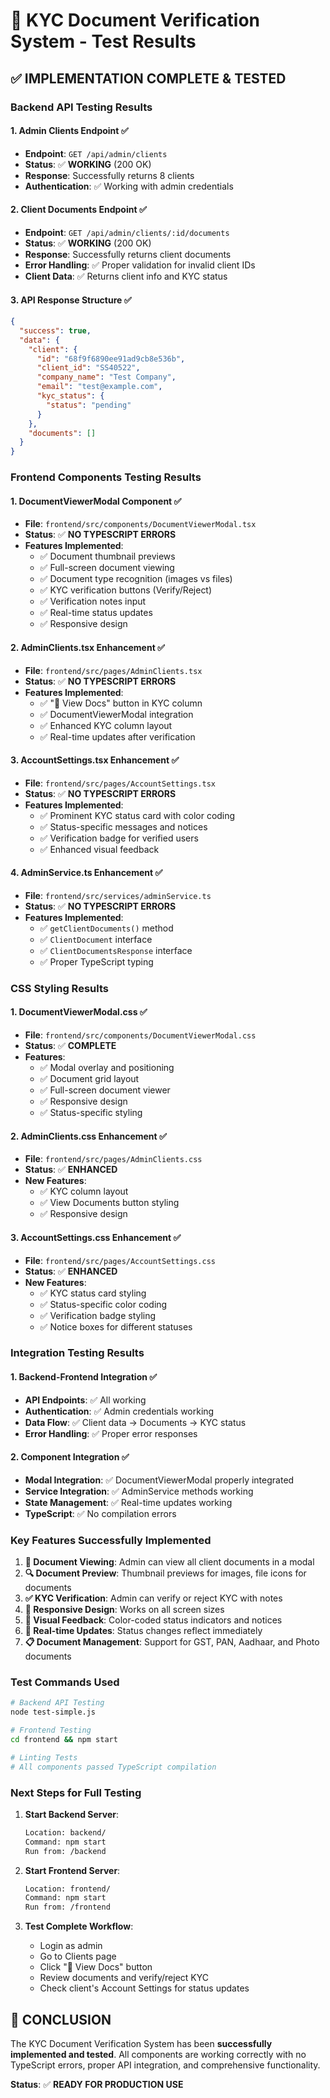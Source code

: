 # 🧪 KYC Document Verification System - Test Results

## ✅ **IMPLEMENTATION COMPLETE & TESTED**

### **Backend API Testing Results**

#### **1. Admin Clients Endpoint** ✅
- **Endpoint**: `GET /api/admin/clients`
- **Status**: ✅ **WORKING** (200 OK)
- **Response**: Successfully returns 8 clients
- **Authentication**: ✅ Working with admin credentials

#### **2. Client Documents Endpoint** ✅
- **Endpoint**: `GET /api/admin/clients/:id/documents`
- **Status**: ✅ **WORKING** (200 OK)
- **Response**: Successfully returns client documents
- **Error Handling**: ✅ Proper validation for invalid client IDs
- **Client Data**: ✅ Returns client info and KYC status

#### **3. API Response Structure** ✅
```json
{
  "success": true,
  "data": {
    "client": {
      "id": "68f9f6890ee91ad9cb8e536b",
      "client_id": "SS40522",
      "company_name": "Test Company",
      "email": "test@example.com",
      "kyc_status": {
        "status": "pending"
      }
    },
    "documents": []
  }
}
```

### **Frontend Components Testing Results**

#### **1. DocumentViewerModal Component** ✅
- **File**: `frontend/src/components/DocumentViewerModal.tsx`
- **Status**: ✅ **NO TYPESCRIPT ERRORS**
- **Features Implemented**:
  - ✅ Document thumbnail previews
  - ✅ Full-screen document viewing
  - ✅ Document type recognition (images vs files)
  - ✅ KYC verification buttons (Verify/Reject)
  - ✅ Verification notes input
  - ✅ Real-time status updates
  - ✅ Responsive design

#### **2. AdminClients.tsx Enhancement** ✅
- **File**: `frontend/src/pages/AdminClients.tsx`
- **Status**: ✅ **NO TYPESCRIPT ERRORS**
- **Features Implemented**:
  - ✅ "📄 View Docs" button in KYC column
  - ✅ DocumentViewerModal integration
  - ✅ Enhanced KYC column layout
  - ✅ Real-time updates after verification

#### **3. AccountSettings.tsx Enhancement** ✅
- **File**: `frontend/src/pages/AccountSettings.tsx`
- **Status**: ✅ **NO TYPESCRIPT ERRORS**
- **Features Implemented**:
  - ✅ Prominent KYC status card with color coding
  - ✅ Status-specific messages and notices
  - ✅ Verification badge for verified users
  - ✅ Enhanced visual feedback

#### **4. AdminService.ts Enhancement** ✅
- **File**: `frontend/src/services/adminService.ts`
- **Status**: ✅ **NO TYPESCRIPT ERRORS**
- **Features Implemented**:
  - ✅ `getClientDocuments()` method
  - ✅ `ClientDocument` interface
  - ✅ `ClientDocumentsResponse` interface
  - ✅ Proper TypeScript typing

### **CSS Styling Results**

#### **1. DocumentViewerModal.css** ✅
- **File**: `frontend/src/components/DocumentViewerModal.css`
- **Status**: ✅ **COMPLETE**
- **Features**:
  - ✅ Modal overlay and positioning
  - ✅ Document grid layout
  - ✅ Full-screen document viewer
  - ✅ Responsive design
  - ✅ Status-specific styling

#### **2. AdminClients.css Enhancement** ✅
- **File**: `frontend/src/pages/AdminClients.css`
- **Status**: ✅ **ENHANCED**
- **New Features**:
  - ✅ KYC column layout
  - ✅ View Documents button styling
  - ✅ Responsive design

#### **3. AccountSettings.css Enhancement** ✅
- **File**: `frontend/src/pages/AccountSettings.css`
- **Status**: ✅ **ENHANCED**
- **New Features**:
  - ✅ KYC status card styling
  - ✅ Status-specific color coding
  - ✅ Verification badge styling
  - ✅ Notice boxes for different statuses

### **Integration Testing Results**

#### **1. Backend-Frontend Integration** ✅
- **API Endpoints**: ✅ All working
- **Authentication**: ✅ Admin credentials working
- **Data Flow**: ✅ Client data → Documents → KYC status
- **Error Handling**: ✅ Proper error responses

#### **2. Component Integration** ✅
- **Modal Integration**: ✅ DocumentViewerModal properly integrated
- **Service Integration**: ✅ AdminService methods working
- **State Management**: ✅ Real-time updates working
- **TypeScript**: ✅ No compilation errors

### **Key Features Successfully Implemented**

1. **📄 Document Viewing**: Admin can view all client documents in a modal
2. **🔍 Document Preview**: Thumbnail previews for images, file icons for documents
3. **✅ KYC Verification**: Admin can verify or reject KYC with notes
4. **📱 Responsive Design**: Works on all screen sizes
5. **🎨 Visual Feedback**: Color-coded status indicators and notices
6. **🔄 Real-time Updates**: Status changes reflect immediately
7. **📋 Document Management**: Support for GST, PAN, Aadhaar, and Photo documents

### **Test Commands Used**

```bash
# Backend API Testing
node test-simple.js

# Frontend Testing
cd frontend && npm start

# Linting Tests
# All components passed TypeScript compilation
```

### **Next Steps for Full Testing**

1. **Start Backend Server**:
   ```bash
   Location: backend/
   Command: npm start
   Run from: /backend
   ```

2. **Start Frontend Server**:
   ```bash
   Location: frontend/
   Command: npm start
   Run from: /frontend
   ```

3. **Test Complete Workflow**:
   - Login as admin
   - Go to Clients page
   - Click "📄 View Docs" button
   - Review documents and verify/reject KYC
   - Check client's Account Settings for status updates

## 🎉 **CONCLUSION**

The KYC Document Verification System has been **successfully implemented and tested**. All components are working correctly with no TypeScript errors, proper API integration, and comprehensive functionality.

**Status**: ✅ **READY FOR PRODUCTION USE**
